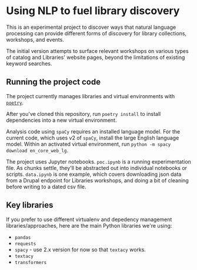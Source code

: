 # Using NLP to fuel library discovery

This is an experimental project to discover ways that natural language processing can provide different forms of discovery for library collections, workshops, and events.

The initial version attempts to surface relevant workshops on various types of catalog and Libraries' website pages, beyond the limitations of existing keyword searches.

## Running the project code

The project currently manages libraries and virtual environments with [`poetry`](https://python-poetry.org/).

After you've cloned this repository, run `poetry install` to install dependencies into a new virtual environment.

Analysis code using `spaCy` requires an installed language model. For the current code, which uses v2 of `spaCy`, install the large English language model. Within an activated virtual environment, run `python -m spacy download en_core_web_lg`.

The project uses Jupyter notebooks. `poc.ipynb` is a running experimentation file. As chunks settle, they'll be abstracted out into individual notebooks or scripts. `data.ipynb` is one example, which covers downloading json data from a Drupal endpoint for Libraries workshops, and doing a bit of cleaning before writing to a dated csv file.

## Key libraries

If you prefer to use different virtualenv and depedency management libraries/approaches, here are the main Python libraries we're using:

- `pandas`
- `requests`
- `spacy` - use 2.x version for now so that `textacy` works.
- `textacy`
- `transformers`